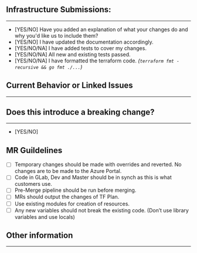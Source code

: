 ## Infrastructure Submissions:
-------------------------------------
* [YES/NO] Have you added an explanation of what your changes do and why you'd like us to include them?
* [YES/NO] I have updated the documentation accordingly.
* [YES/NO/NA] I have added tests to cover my changes.
* [YES/NO/NA] All new and existing tests passed.
* [YES/NO/NA] I have formatted the terraform code.  _(`terraform fmt -recursive && go fmt ./...`)_

## Current Behavior or Linked Issues
-------------------------------------
<!-- Please describe the current behavior that you are modifying, or link to a relevant issue. -->


## Does this introduce a breaking change?
-------------------------------------
- [YES/NO]

<!-- If this introduces a breaking change, please describe the impact and migration path for existing applications below. -->

## MR Guildelines
- [ ] Temporary changes should be made with overrides and reverted. No changes are to be made to the Azure Portal. 
- [ ] Code in GLab, Dev and Master should be in synch as this is what customers use. 
- [ ]  Pre-Merge pipeline should be run before merging. 
- [ ] MRs should output the changes of TF Plan. 
- [ ] Use existing modules for creation of resources. 
- [ ]  Any new variables should not break the existing code. (Don’t use library variables and use locals) 

## Other information
-------------------------------------
<!-- Any other information that is important to this PR such as screenshots of how the component looks before and after the change. -->
